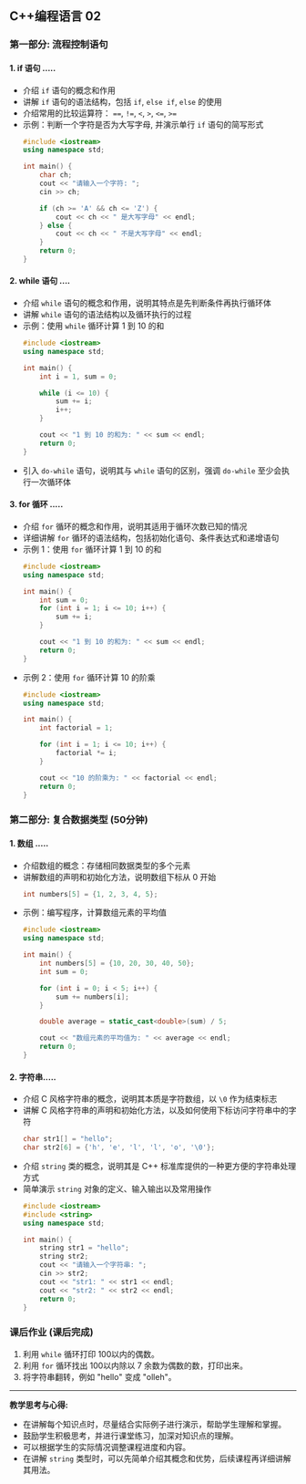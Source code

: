 ## C++编程语言  02

### 第一部分:  流程控制语句 

#### 1.  if 语句 .....

*   介绍 `if` 语句的概念和作用 
*   讲解 `if` 语句的语法结构，包括 `if`, `else if`,  `else` 的使用 
*   介绍常用的比较运算符： `==`, `!=`, `<`, `>`, `<=`, `>=`  
*   示例：判断一个字符是否为大写字母, 并演示单行 `if` 语句的简写形式 
    ```c++
    #include <iostream>
    using namespace std;
    
    int main() {
        char ch;
        cout << "请输入一个字符: ";
        cin >> ch;
    
        if (ch >= 'A' && ch <= 'Z') {
            cout << ch << " 是大写字母" << endl;
        } else {
            cout << ch << " 不是大写字母" << endl;
        }
        return 0;
    }
    ```

#### 2. while 语句 ....

*   介绍 `while` 语句的概念和作用，说明其特点是先判断条件再执行循环体 
*   讲解 `while` 语句的语法结构以及循环执行的过程
*   示例：使用 `while` 循环计算 1 到 10 的和 
    ```c++
    #include <iostream>
    using namespace std;
    
    int main() {
        int i = 1, sum = 0;
    
        while (i <= 10) {
            sum += i;
            i++;
        }
    
        cout << "1 到 10 的和为: " << sum << endl;
        return 0;
    }
    ```
*   引入 `do-while` 语句，说明其与 `while` 语句的区别，强调 `do-while` 至少会执行一次循环体 


#### 3. for 循环 .....

*   介绍 `for` 循环的概念和作用，说明其适用于循环次数已知的情况
*   详细讲解 `for` 循环的语法结构，包括初始化语句、条件表达式和递增语句
*   示例 1：使用 `for` 循环计算 1 到 10 的和 
    ```c++
    #include <iostream>
    using namespace std;
    
    int main() {
        int sum = 0;
        for (int i = 1; i <= 10; i++) {
            sum += i;
        }
    
        cout << "1 到 10 的和为: " << sum << endl;
        return 0;
    }
    ```
*   示例 2：使用 `for` 循环计算 10 的阶乘 
    ```c++
    #include <iostream>
    using namespace std;
    
    int main() {
        int factorial = 1;
    
        for (int i = 1; i <= 10; i++) {
            factorial *= i;
        }
    
        cout << "10 的阶乘为: " << factorial << endl;
        return 0;
    }
    ```

### 第二部分: 复合数据类型 (50分钟)

#### 1. 数组 .....

*   介绍数组的概念：存储相同数据类型的多个元素
*   讲解数组的声明和初始化方法，说明数组下标从 0 开始 
    ```c++
    int numbers[5] = {1, 2, 3, 4, 5};
    ```
*   示例：编写程序，计算数组元素的平均值
    ```c++
    #include <iostream>
    using namespace std;
    
    int main() {
        int numbers[5] = {10, 20, 30, 40, 50};
        int sum = 0;
    
        for (int i = 0; i < 5; i++) {
            sum += numbers[i];
        }
    
        double average = static_cast<double>(sum) / 5;
    
        cout << "数组元素的平均值为: " << average << endl;
        return 0;
    }
    ```

#### 2. 字符串.....

*   介绍 C 风格字符串的概念，说明其本质是字符数组，以 `\0` 作为结束标志 
*   讲解 C 风格字符串的声明和初始化方法，以及如何使用下标访问字符串中的字符 
    ```c++
    char str1[] = "hello";
    char str2[6] = {'h', 'e', 'l', 'l', 'o', '\0'};
    ```
*   介绍 `string`  类的概念，说明其是 C++ 标准库提供的一种更方便的字符串处理方式
*   简单演示 `string` 对象的定义、输入输出以及常用操作
    ```c++
    #include <iostream>
    #include <string> 
    using namespace std;
    
    int main() {
        string str1 = "hello";
        string str2;
        cout << "请输入一个字符串: ";
        cin >> str2;
        cout << "str1: " << str1 << endl;
        cout << "str2: " << str2 << endl;
        return 0; 
    }
    ```

### 课后作业 (课后完成)

1.  利用 `while` 循环打印 100以内的偶数。
2.  利用 `for` 循环找出 100以内除以 7 余数为偶数的数，打印出来。
3.  将字符串翻转，例如 "hello" 变成 "olleh"。 

---

**教学思考与心得:**

*   在讲解每个知识点时，尽量结合实际例子进行演示，帮助学生理解和掌握。
*   鼓励学生积极思考，并进行课堂练习，加深对知识点的理解。
*   可以根据学生的实际情况调整课程进度和内容。 
*   在讲解 `string` 类型时，可以先简单介绍其概念和优势，后续课程再详细讲解其用法。